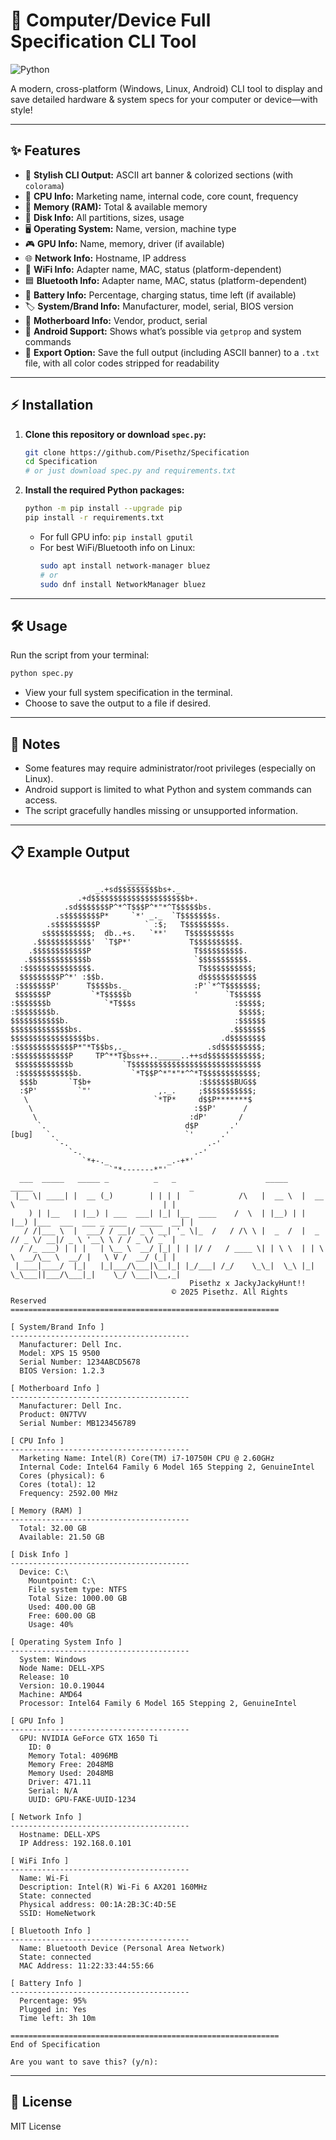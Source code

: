 # 🚀 Computer/Device Full Specification CLI Tool

![Python](https://img.shields.io/badge/python-3.7%2B-blue)

A modern, cross-platform (Windows, Linux, Android) CLI tool to display and save detailed hardware & system specs for your computer or device—with style!

---

## ✨ Features

- 🎨 **Stylish CLI Output:** ASCII art banner & colorized sections (with `colorama`)
- 🧠 **CPU Info:** Marketing name, internal code, core count, frequency
- 💾 **Memory (RAM):** Total & available memory
- 💽 **Disk Info:** All partitions, sizes, usage
- 🖥️ **Operating System:** Name, version, machine type
- 🎮 **GPU Info:** Name, memory, driver (if available)
- 🌐 **Network Info:** Hostname, IP address
- 📶 **WiFi Info:** Adapter name, MAC, status (platform-dependent)
- 🟦 **Bluetooth Info:** Adapter name, MAC, status (platform-dependent)
- 🔋 **Battery Info:** Percentage, charging status, time left (if available)
- 🏷️ **System/Brand Info:** Manufacturer, model, serial, BIOS version
- 🧩 **Motherboard Info:** Vendor, product, serial
- 🤖 **Android Support:** Shows what’s possible via `getprop` and system commands
- 💾 **Export Option:** Save the full output (including ASCII banner) to a `.txt` file, with all color codes stripped for readability

---

## ⚡ Installation

1. **Clone this repository or download `spec.py`:**
   ```sh
   git clone https://github.com/Pisethz/Specification
   cd Specification
   # or just download spec.py and requirements.txt
   ```
2. **Install the required Python packages:**
   ```sh
   python -m pip install --upgrade pip
   pip install -r requirements.txt
   ```
   - For full GPU info: `pip install gputil`
   - For best WiFi/Bluetooth info on Linux:
     ```sh
     sudo apt install network-manager bluez
     # or
     sudo dnf install NetworkManager bluez
     ```

---

## 🛠️ Usage

Run the script from your terminal:
```sh
python spec.py
```

- View your full system specification in the terminal.
- Choose to save the output to a file if desired.

---

## 📝 Notes
- Some features may require administrator/root privileges (especially on Linux).
- Android support is limited to what Python and system commands can access.
- The script gracefully handles missing or unsupported information.

---

## 📋 Example Output
```
                          _____                          
                   _.+sd$$$$$$$$$bs+._                   
               .+d$$$$$$$$$$$$$$$$$$$$$b+.               
            .sd$$$$$$$P^*^T$$$P^*"*^T$$$$$bs.            
          .s$$$$$$$$P*     `*' _._  `T$$$$$$$s.          
        .s$$$$$$$$$P          ` :$;   T$$$$$$$$s.        
       s$$$$$$$$$$;  db..+s.   `**'    T$$$$$$$$$s       
     .$$$$$$$$$$$$'  `T$P*'             T$$$$$$$$$$.     
    .$$$$$$$$$$$$P                       T$$$$$$$$$$.    
   .$$$$$$$$$$$$$b                       `$$$$$$$$$$$.   
  :$$$$$$$$$$$$$$$.                       T$$$$$$$$$$$;  
  $$$$$$$$$P^*' :$$b.                     d$$$$$$$$$$$$  
 :$$$$$$$P'      T$$$$bs._               :P'`*^T$$$$$$$; 
 $$$$$$$P         `*T$$$$$b              '      `T$$$$$$ 
:$$$$$$$b            `*T$$$s                      :$$$$$;
:$$$$$$$$b.                                        $$$$$;
$$$$$$$$$$$b.                                     :$$$$$$
$$$$$$$$$$$$$bs.                                 .$$$$$$$
$$$$$$$$$$$$$$$$$bs.                           .d$$$$$$$$
:$$$$$$$$$$$$$P*"*T$$bs,._                  .sd$$$$$$$$$;
:$$$$$$$$$$$$P     TP^**T$bss++.._____..++sd$$$$$$$$$$$$;
 $$$$$$$$$$$$b           `T$$$$$$$$$$$$$$$$$$$$$$$$$$$$$ 
 :$$$$$$$$$$$$b.           `*T$$P^*"*"*^^*T$$$$$$$$$$$$; 
  $$$b       `T$b+                        :$$$$$$$BUG$$  
  :$P'         `"'               ,._.     ;$$$$$$$$$$$;  
   \                            `*TP*     d$$P*******$   
    \                                    :$$P'      /    
     \                                  :dP'       /     
      `.                               d$P       .'      
[bug]   `.                             `'      .'        
          `-.                               .-'          
             `-.                         .-'             
                `*+-._             _.-+*'                
                      `"*-------*"'
  ___  _____   _____ _          _   _                    _____    _____                                   _ 
 |__ \| ____| |  __ (_)        | | | |             /\   |  __ \  |  __ \                                 | |
    ) | |__   | |__) | ___  ___| |_| |__  ____    /  \  | |__) | | |__) |___  ___  ___ _ ____   _____  __| |
   / /|___ \  |  ___/ / __|/ _ \ __| '_ \|_  /   / /\ \ |  _  /  |  _  // _ \/ __|/ _ \ '__\ \ / / _ \/ _` |
  / /_ ___) | | |   | \__ \  __/ |_| | | |/ /   / ____ \| | \ \  | | \ \  __/\__ \  __/ |   \ V /  __/ (_| |
 |____|____/  |_|   |_|___/\___|\__|_| |_/___| /_/    \_\_|  \_\ |_|  \_\___||___/\___|_|    \_/ \___|\__,_|
                                        Pisethz x JackyJackyHunt!!
                                    © 2025 Pisethz. All Rights Reserved
============================================================

[ System/Brand Info ]
----------------------------------------
  Manufacturer: Dell Inc.
  Model: XPS 15 9500
  Serial Number: 1234ABCD5678
  BIOS Version: 1.2.3

[ Motherboard Info ]
----------------------------------------
  Manufacturer: Dell Inc.
  Product: 0N7TVV
  Serial Number: MB123456789

[ CPU Info ]
----------------------------------------
  Marketing Name: Intel(R) Core(TM) i7-10750H CPU @ 2.60GHz
  Internal Code: Intel64 Family 6 Model 165 Stepping 2, GenuineIntel
  Cores (physical): 6
  Cores (total): 12
  Frequency: 2592.00 MHz

[ Memory (RAM) ]
----------------------------------------
  Total: 32.00 GB
  Available: 21.50 GB

[ Disk Info ]
----------------------------------------
  Device: C:\
    Mountpoint: C:\
    File system type: NTFS
    Total Size: 1000.00 GB
    Used: 400.00 GB
    Free: 600.00 GB
    Usage: 40%

[ Operating System Info ]
----------------------------------------
  System: Windows
  Node Name: DELL-XPS
  Release: 10
  Version: 10.0.19044
  Machine: AMD64
  Processor: Intel64 Family 6 Model 165 Stepping 2, GenuineIntel

[ GPU Info ]
----------------------------------------
  GPU: NVIDIA GeForce GTX 1650 Ti
    ID: 0
    Memory Total: 4096MB
    Memory Free: 2048MB
    Memory Used: 2048MB
    Driver: 471.11
    Serial: N/A
    UUID: GPU-FAKE-UUID-1234

[ Network Info ]
----------------------------------------
  Hostname: DELL-XPS
  IP Address: 192.168.0.101

[ WiFi Info ]
----------------------------------------
  Name: Wi-Fi
  Description: Intel(R) Wi-Fi 6 AX201 160MHz
  State: connected
  Physical address: 00:1A:2B:3C:4D:5E
  SSID: HomeNetwork

[ Bluetooth Info ]
----------------------------------------
  Name: Bluetooth Device (Personal Area Network)
  State: connected
  MAC Address: 11:22:33:44:55:66

[ Battery Info ]
----------------------------------------
  Percentage: 95%
  Plugged in: Yes
  Time left: 3h 10m

============================================================
End of Specification

Are you want to save this? (y/n):
```

---

## 📄 License
MIT License
